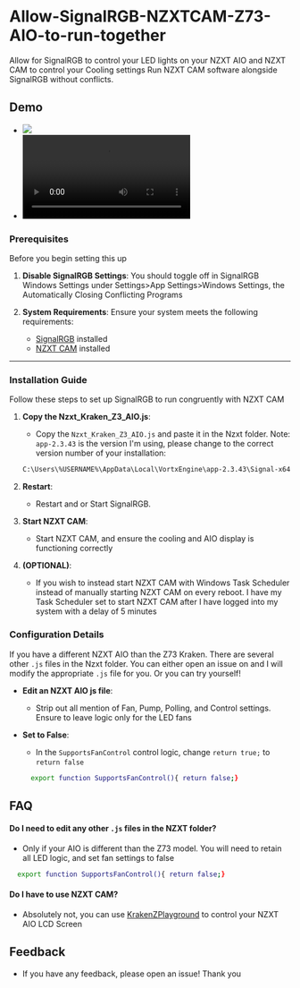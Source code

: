 # Allow-SignalRGB-NZXTCAM-Z73-AIO-to-run-together
 Allow for SignalRGB to control your LED lights on your NZXT AIO and NZXT CAM to control your Cooling settings
 Run NZXT CAM software alongside SignalRGB without conflicts.


## Demo
- ![](https://github.com/f00d4tehg0dz/Allow-SignalRGB-NZXTCAM-Z73-AIO-to-run-together/screenshots/screencap.gif)
- ![](https://github.com/f00d4tehg0dz/Allow-SignalRGB-NZXTCAM-Z73-AIO-to-run-together/screenshots/videocap.mp4)

### Prerequisites

Before you begin setting this up

1. **Disable SignalRGB Settings**: You should toggle off in SignalRGB Windows Settings under Settings>App Settings>Windows Settings, the Automatically Closing Conflicting Programs

2. **System Requirements**: Ensure your system meets the following requirements:
   - [SignalRGB](https://signalrgb.com/download) installed
   - [NZXT CAM](https://nzxt-app.nzxt.com/NZXT-CAM-Setup.exe) installed 

---

### Installation Guide

Follow these steps to set up SignalRGB to run congruently with NZXT CAM 

1. **Copy the Nzxt_Kraken_Z3_AIO.js**:
   - Copy the `Nzxt_Kraken_Z3_AIO.js` and paste it in the Nzxt folder. Note: `app-2.3.43` is the version I'm using, please change to the correct version number of your installation:
   ```bash
   C:\Users\%USERNAME%\AppData\Local\VortxEngine\app-2.3.43\Signal-x64\Plugins\Nzxt
   ```

2. **Restart**:
   - Restart and or Start SignalRGB.

3. **Start NZXT CAM**:
   - Start NZXT CAM, and ensure the cooling and AIO display is functioning correctly

4. **(OPTIONAL)**:
   - If you wish to instead start NZXT CAM with Windows Task Scheduler instead of manually starting NZXT CAM on every reboot. I have my Task Scheduler set to start NZXT CAM after I have logged into my system with a delay of 5 minutes 

### Configuration Details

If you have a different NZXT AIO than the Z73 Kraken. There are several other `.js` files in the Nzxt folder. You can either open an issue on and I will modify the appropriate `.js` file for you. Or you can try yourself!

- **Edit an NZXT AIO js file**:
  - Strip out all mention of Fan, Pump, Polling, and Control settings. 
 Ensure to leave logic only for the LED fans

- **Set to False**:
  - In the `SupportsFanControl` control logic, change `return true;` to `return false`
  ```bash
    export function SupportsFanControl(){ return false;}
  ```

## FAQ

#### Do I need to edit any other `.js` files in the NZXT folder?

- Only if your AIO is different than the Z73 model. You will need to retain all LED logic, and set fan settings to false 
```bash
  export function SupportsFanControl(){ return false;}
```

#### Do I have to use NZXT CAM?

- Absolutely not, you can use [KrakenZPlayground](https://github.com/ProtozeFOSS/KrakenZPlayground) to control your NZXT AIO LCD Screen

## Feedback

- If you have any feedback, please open an issue! Thank you